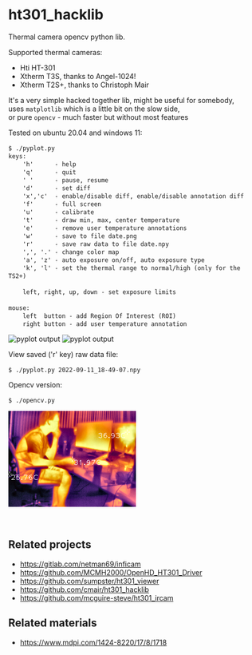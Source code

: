 # ht301_hacklib
Thermal camera opencv python lib.

Supported thermal cameras:
- Hti HT-301
- Xtherm T3S, thanks to Angel-1024!
- Xtherm T2S+, thanks to Christoph Mair

It's a very simple hacked together lib, might be useful for somebody,  
uses `matplotlib` which is a little bit on the slow side,  
or pure `opencv` - much faster but without most features

Tested on ubuntu 20.04 and windows 11:

```
$ ./pyplot.py
keys:
    'h'      - help
    'q'      - quit
    ' '      - pause, resume
    'd'      - set diff
    'x','c'  - enable/disable diff, enable/disable annotation diff
    'f'      - full screen
    'u'      - calibrate
    't'      - draw min, max, center temperature
    'e'      - remove user temperature annotations
    'w'      - save to file date.png
    'r'      - save raw data to file date.npy
    ',', '.' - change color map
    'a', 'z' - auto exposure on/off, auto exposure type
    'k', 'l' - set the thermal range to normal/high (only for the TS2+)
    
    left, right, up, down - set exposure limits

mouse:
    left  button - add Region Of Interest (ROI)
    right button - add user temperature annotation
```
![pyplot output](docs/pyplot-output1.png)
![pyplot output](docs/pyplot-output2.png)

View saved ('r' key) raw data file:
```
$ ./pyplot.py 2022-09-11_18-49-07.npy
```

Opencv version:
```
$ ./opencv.py
```
![opencv output](docs/opencv-output.png)

<br>

## Related projects

- https://gitlab.com/netman69/inficam
- https://github.com/MCMH2000/OpenHD_HT301_Driver
- https://github.com/sumpster/ht301_viewer
- https://github.com/cmair/ht301_hacklib
- https://github.com/mcguire-steve/ht301_ircam

## Related materials
- https://www.mdpi.com/1424-8220/17/8/1718

